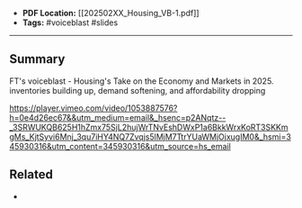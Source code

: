 
- **PDF Location:** [[202502XX_Housing_VB-1.pdf]]
- **Tags:** #voiceblast #slides 

---
## Summary

FT's voiceblast - Housing's Take on the Economy and Markets in 2025. inventories building up, demand softening, and affordability dropping

https://player.vimeo.com/video/1053887576?h=0e4d26ec67&&utm_medium=email&_hsenc=p2ANqtz--_3SRWUKQB625H1hZmx75SjL2hujWrTNvEshDWxP1a6BkkWrxKoRT3SKKmgMs_KjtSyvi6Mnj_3qu7iHY4NQ7Zvqjs5lMjM7TtrYUaWMjOjxugIM0&_hsmi=345930316&utm_content=345930316&utm_source=hs_email 
## Related
- 


